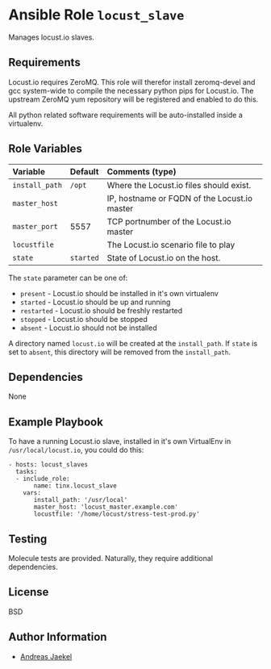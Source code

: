 # Ansible Role `locust_slave`

Manages locust.io slaves.

## Requirements

Locust.io requires ZeroMQ. This role will therefor install
zeromq-devel and gcc system-wide to compile the necessary python
pips for Locust.io. The upstream ZeroMQ yum repository will be
registered and enabled to do this.

All python related software requirements will be auto-installed
inside a virtualenv.

## Role Variables

| Variable                             | Default  | Comments (type)                                   |
| :---           | :---             | :---                                              |
| `install_path` | `/opt`    | Where the Locust.io files should exist.      |
| `master_host`  |           | IP, hostname or FQDN of the Locust.io master |
| `master_port`  | 5557      | TCP portnumber of the Locust.io master       |
| `locustfile`   |           | The Locust.io scenario file to play          |
| `state`        | `started` | State of Locust.io on the host.              |

The `state` parameter can be one of:

* `present` - Locust.io should be installed in it's own virtualenv
* `started` - Locust.io should be up and running
* `restarted` - Locust.io should be freshly restarted
* `stopped` - Locust.io should be stopped
* `absent` - Locust.io should not be installed

A directory named `locust.io` will be created at the `install_path`. If
`state` is set to `absent`, this directory will be removed from the
`install_path`.

## Dependencies

None

## Example Playbook

To have a running Locust.io slave, installed in it's own VirtualEnv
in `/usr/local/locust.io`, you could do this:

    - hosts: locust_slaves
      tasks:
      - include_role:
           name: tinx.locust_slave
        vars:
           install_path: '/usr/local'
           master_host: 'locust_master.example.com'
           locustfile: '/home/locust/stress-test-prod.py'

## Testing

Molecule tests are provided. Naturally, they require additional dependencies.

## License

BSD

## Author Information

 - [Andreas Jaekel](https://github.com/tinx/)
